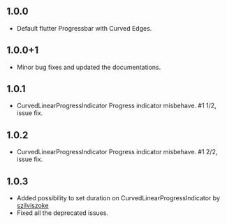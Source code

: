 ## 1.0.0

* Default flutter Progressbar with Curved Edges.

## 1.0.0+1

* Minor bug fixes and updated the documentations.

## 1.0.1

* CurvedLinearProgressIndicator Progress indicator misbehave. #1 1/2, issue fix.

## 1.0.2

* CurvedLinearProgressIndicator Progress indicator misbehave. #1 2/2, issue fix.

## 1.0.3

* Added possibility to set duration on CurvedLinearProgressIndicator by [szilviszoke](https://github.com/szilviszoke)
* Fixed all the deprecated issues.